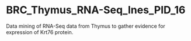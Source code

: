 # BRC_Thymus_RNA-Seq_Ines_PID_16
Data mining of RNA-Seq data from Thymus to gather evidence for expression of Krt76 protein.
